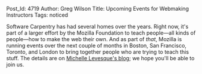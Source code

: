 Post_Id: 4719
Author: Greg Wilson
Title: Upcoming Events for Webmaking Instructors
Tags: noticed

<p>Software Carpentry has had several homes over the years. Right now, it's part of a larger effort by the Mozilla Foundation to teach people&mdash;all kinds of people&mdash;how to make the web their own.  And as part of <em>that</em>, Mozilla is running events over the next couple of months in Boston, San Francisco, Toronto, and London to bring together people who are trying to teach this stuff. The details are on <a href="http://rwxweb.wordpress.com/2012/04/03/upcoming-instructor-events/">Michelle Levesque's blog</a>; we hope you'll be able to join us.</p>
